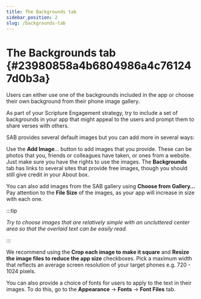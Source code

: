 ```yaml
---
title: The Backgrounds tab
sidebar_position: 2
slug: /backgrounds-tab
---
```


# The Backgrounds tab {#23980858a4b6804986a4c761247d0b3a}

Users can either use one of the backgrounds included in the app or choose their own background from their phone image gallery.

As part of your Scripture Engagement strategy, try to include a set of backgrounds in your app that might appeal to the users and prompt them to share verses with others.

SAB provides several default images but you can add more in several ways:

Use the **Add Image**… button to add images that you provide. These can be photos that you, friends or colleagues have taken, or ones from a website. Just make sure you have the rights to use the images. The **Backgrounds** tab has links to several sites that provide free images, though you should still give credit in your About box.

You can also add images from the SAB gallery using **Choose from Gallery…** Pay attention to the **File Size** of the images, as your app will increase in size with each one.

:::tip

_Try to choose images that are relatively simple with an uncluttered center area so that the overlaid text can be easily read._

:::

We recommend using the **Crop each image to make it square** and **Resize the image files to reduce the app size** checkboxes. Pick a maximum width that reflects an average screen resolution of your target phones e.g. 720 - 1024 pixels.

You can also provide a choice of fonts for users to apply to the text in their images. To do this, go to the **Appearance** → **Fonts** → **Font Files** tab.

